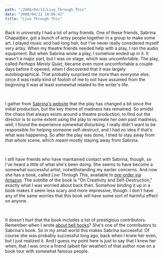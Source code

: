 ```yaml
---
path: "/2008/04/12/Live_Through_This" 
date: "2008/04/12 10:06:42" 
title: "Live Through This" 
---
```

<p>Back in university I had a lot of artsy friends. One of these friends, Sabrina Chapadjiev, got a bunch of artsy people together in a group to make some art. I played music and had long hair, but I've never really considered myself very artsy. When my theatre friends needed help with a play, I ran the audio equipment. But when Sabrina wrote a play, I somehow ended up in it. It wasn't a major part, but I was on stage, which was uncomfortable. The play, called <cite>Perhaps Merely Quiet</cite>, became even more uncomfortable a couple days before it opened, when I discovered that it was largely autobiographical. That probably surprised me more than everyone else, since it was really kind of foolish of me to not have assumed from the beginning it was at least somewhat related to the writer's life.</p><br><p>I gather from <a href="http://sabrinachap.com/theatrepage.htm">Sabrina's website</a> that the play has changed a bit since the initial production, but the key theme of madness has remained. So amidst the chaos that always exists around a theatre production, to find out the director is to some extent using the play to recreate her own past madness, well, I found the experience somewhat disturbing. I really didn't want to be responsible for helping someone self-destruct, and I had no idea if that's what was happening. So after the play was done, I tried to stay away from that whole scene, which meant mostly staying away from Sabrina.</p><br><p>I still have friends who have maintained contact with Sabrina, though, so I've heard a little of what she's been doing. She seems to have become a somewhat successful artist, notwithstanding my earlier concerns. And now she has a book, called <cite>Live Through This</cite>, available to <a href="http://www.amazon.com/Live-Through-This-Creativity-Self-Destruction/dp/1583228276/">pre-order via Amazon</a>. The subtitle of the book is "On Creativity and Self-Destruction," exactly what I was worried about back then. Somehow binding it up in a book makes it seem less scary and more impressive, though. I don't have any of the same worries that this book will have some sort of harmful effect on anyone.</p><br><p>It doesn't hurt that the book includes a list of prestigious contributors. Remember when I wrote <a href="http://typewriting.org/2007/01/14/Movement/#content">about bell hooks</a>? She's one of the contributors to Sabrina's book. So in my small world this makes Sabrina successful. Of course she was probably successful long ago, back when I knew her even, but I just realized it. And I guess my point here is just to say that I knew her when, that I was once a friend (albeit fair weather) of that author now on a book tour with somewhat famous people.</p>